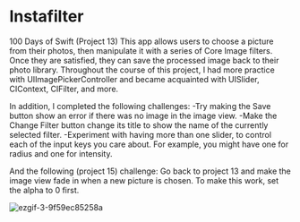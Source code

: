 # Instafilter
100 Days of Swift (Project 13) This app allows users to choose a picture from their photos, then manipulate it with a series of Core Image filters. Once they are 
satisfied, they can save the processed image back to their photo library. Throughout the course of this project, I had more practice with UIImagePickerController and 
became acquainted with UISlider, CIContext, CIFilter, and more.


In addition, I completed the following challenges:
-Try making the Save button show an error if there was no image in the image view.
-Make the Change Filter button change its title to show the name of the currently selected filter.
-Experiment with having more than one slider, to control each of the input keys you care about. For example, you might have one for radius and one for intensity.

And the following (project 15) challenge: Go back to project 13 and make the image view fade in when a new picture is chosen. To make this work, set the alpha to 0 first.

![ezgif-3-9f59ec85258a](https://user-images.githubusercontent.com/42749527/105783115-bcce0d00-5f43-11eb-8e41-aa8ea78cb691.gif)

